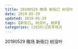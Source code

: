 ```yaml
---
title: 20190529 晚场 新街口 树没叶
date: 2019-05-29
updated: 2019-05-29
tags: [新街口, 树没叶, 相声]
categories: (2019)己亥年场次
---
```

20190529 晚场 新街口 树没叶